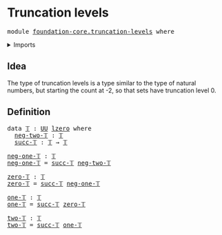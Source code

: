 # Truncation levels

<pre class="Agda"><a id="30" class="Keyword">module</a> <a id="37" href="foundation-core.truncation-levels.html" class="Module">foundation-core.truncation-levels</a> <a id="71" class="Keyword">where</a>
</pre>
<details><summary>Imports</summary>

<pre class="Agda"><a id="127" class="Keyword">open</a> <a id="132" class="Keyword">import</a> <a id="139" href="foundation.universe-levels.html" class="Module">foundation.universe-levels</a>
</pre>
</details>

## Idea

The type of truncation levels is a type similar to the type of natural numbers,
but starting the count at -2, so that sets have truncation level 0.

## Definition

<pre class="Agda"><a id="364" class="Keyword">data</a> <a id="𝕋"></a><a id="369" href="foundation-core.truncation-levels.html#369" class="Datatype">𝕋</a> <a id="371" class="Symbol">:</a> <a id="373" href="Agda.Primitive.html#320" class="Primitive">UU</a> <a id="376" href="Agda.Primitive.html#758" class="Primitive">lzero</a> <a id="382" class="Keyword">where</a>
  <a id="𝕋.neg-two-𝕋"></a><a id="390" href="foundation-core.truncation-levels.html#390" class="InductiveConstructor">neg-two-𝕋</a> <a id="400" class="Symbol">:</a> <a id="402" href="foundation-core.truncation-levels.html#369" class="Datatype">𝕋</a>
  <a id="𝕋.succ-𝕋"></a><a id="406" href="foundation-core.truncation-levels.html#406" class="InductiveConstructor">succ-𝕋</a> <a id="413" class="Symbol">:</a> <a id="415" href="foundation-core.truncation-levels.html#369" class="Datatype">𝕋</a> <a id="417" class="Symbol">→</a> <a id="419" href="foundation-core.truncation-levels.html#369" class="Datatype">𝕋</a>

<a id="neg-one-𝕋"></a><a id="422" href="foundation-core.truncation-levels.html#422" class="Function">neg-one-𝕋</a> <a id="432" class="Symbol">:</a> <a id="434" href="foundation-core.truncation-levels.html#369" class="Datatype">𝕋</a>
<a id="436" href="foundation-core.truncation-levels.html#422" class="Function">neg-one-𝕋</a> <a id="446" class="Symbol">=</a> <a id="448" href="foundation-core.truncation-levels.html#406" class="InductiveConstructor">succ-𝕋</a> <a id="455" href="foundation-core.truncation-levels.html#390" class="InductiveConstructor">neg-two-𝕋</a>

<a id="zero-𝕋"></a><a id="466" href="foundation-core.truncation-levels.html#466" class="Function">zero-𝕋</a> <a id="473" class="Symbol">:</a> <a id="475" href="foundation-core.truncation-levels.html#369" class="Datatype">𝕋</a>
<a id="477" href="foundation-core.truncation-levels.html#466" class="Function">zero-𝕋</a> <a id="484" class="Symbol">=</a> <a id="486" href="foundation-core.truncation-levels.html#406" class="InductiveConstructor">succ-𝕋</a> <a id="493" href="foundation-core.truncation-levels.html#422" class="Function">neg-one-𝕋</a>

<a id="one-𝕋"></a><a id="504" href="foundation-core.truncation-levels.html#504" class="Function">one-𝕋</a> <a id="510" class="Symbol">:</a> <a id="512" href="foundation-core.truncation-levels.html#369" class="Datatype">𝕋</a>
<a id="514" href="foundation-core.truncation-levels.html#504" class="Function">one-𝕋</a> <a id="520" class="Symbol">=</a> <a id="522" href="foundation-core.truncation-levels.html#406" class="InductiveConstructor">succ-𝕋</a> <a id="529" href="foundation-core.truncation-levels.html#466" class="Function">zero-𝕋</a>

<a id="two-𝕋"></a><a id="537" href="foundation-core.truncation-levels.html#537" class="Function">two-𝕋</a> <a id="543" class="Symbol">:</a> <a id="545" href="foundation-core.truncation-levels.html#369" class="Datatype">𝕋</a>
<a id="547" href="foundation-core.truncation-levels.html#537" class="Function">two-𝕋</a> <a id="553" class="Symbol">=</a> <a id="555" href="foundation-core.truncation-levels.html#406" class="InductiveConstructor">succ-𝕋</a> <a id="562" href="foundation-core.truncation-levels.html#504" class="Function">one-𝕋</a>
</pre>